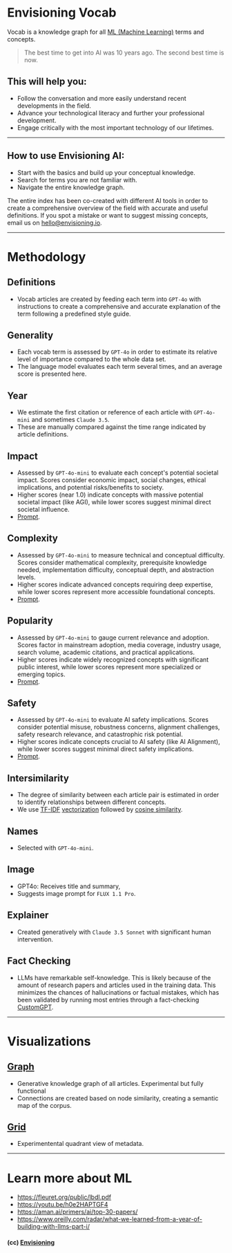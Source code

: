 # Envisioning Vocab

Vocab is a knowledge graph for all [ML (Machine Learning)](/vocab/ml-machine-learning) terms and concepts.

> The best time to get into AI was 10 years ago. The second best time is now.

## This will help you:

- Follow the conversation and more easily understand recent developments in the field.
- Advance your technological literacy and further your professional development.
- Engage critically with the most important technology of our lifetimes.

---

## How to use Envisioning AI:

- Start with the basics and build up your conceptual knowledge.
- Search for terms you are not familiar with.
- Navigate the entire knowledge graph.

The entire index has been co-created with different AI tools in order to create a comprehensive overview of the field with accurate and useful definitions. If you spot a mistake or want to suggest missing concepts, email us on hello@envisioning.io.

---

# Methodology

## Definitions

- Vocab articles are created by feeding each term into `GPT-4o` with instructions to create a comprehensive and accurate explanation of the term following a predefined style guide.

## Generality

- Each vocab term is assessed by `GPT-4o` in order to estimate its relative level of importance compared to the whole data set.
- The language model evaluates each term several times, and an average score is presented here.

## Year

- We estimate the first citation or reference of each article with `GPT-4o-mini` and sometimes `Claude 3.5`.
- These are manually compared against the time range indicated by article definitions.

## Impact

- Assessed by `GPT-4o-mini` to evaluate each concept's potential societal impact. Scores consider economic impact, social changes, ethical implications, and potential risks/benefits to society.
- Higher scores (near 1.0) indicate concepts with massive potential societal impact (like AGI), while lower scores suggest minimal direct societal influence.
- [Prompt](https://github.com/envisioning/vocab/blob/main/src/scripts/llm-impact.py).

## Complexity

- Assessed by `GPT-4o-mini` to measure technical and conceptual difficulty. Scores consider mathematical complexity, prerequisite knowledge needed, implementation difficulty, conceptual depth, and abstraction levels.
- Higher scores indicate advanced concepts requiring deep expertise, while lower scores represent more accessible foundational concepts.
- [Prompt](https://github.com/envisioning/vocab/blob/main/src/scripts/llm-complexity.py).

## Popularity

- Assessed by `GPT-4o-mini` to gauge current relevance and adoption. Scores factor in mainstream adoption, media coverage, industry usage, search volume, academic citations, and practical applications.
- Higher scores indicate widely recognized concepts with significant public interest, while lower scores represent more specialized or emerging topics.
- [Prompt](https://github.com/envisioning/vocab/blob/main/src/scripts/llm-popularity.py).

## Safety

- Assessed by `GPT-4o-mini` to evaluate AI safety implications. Scores consider potential misuse, robustness concerns, alignment challenges, safety research relevance, and catastrophic risk potential.
- Higher scores indicate concepts crucial to AI safety (like AI Alignment), while lower scores suggest minimal direct safety implications.
- [Prompt](https://github.com/envisioning/vocab/blob/main/src/scripts/llm-safety.py).

## Intersimilarity

- The degree of similarity between each article pair is estimated in order to identify relationships between different concepts.
- We use [TF-IDF](https://envisioning.io/vocab/tfidf-term-frequency-inverse-document-frequency) [vectorization](https://envisioning.io/vocab/vectorization) followed by [cosine similarity](https://envisioning.io/vocab/cosine-similarity/).

## Names

- Selected with `GPT-4o-mini`.

## Image

- GPT4o: Receives title and summary,
- Suggests image prompt for `FLUX 1.1 Pro`.

## Explainer

- Created generatively with `Claude 3.5 Sonnet` with significant human intervention.

## Fact Checking

- LLMs have remarkable self-knowledge. This is likely because of the amount of research papers and articles used in the training data. This minimizes the chances of hallucinations or factual mistakes, which has been validated by running most entries through a fact-checking [CustomGPT](https://chat.openai.com/g/g-T87zDPHN1-envisioning-ai).

---

# Visualizations

## [Graph](/vocab/node-graph/)

- Generative knowledge graph of all articles. Experimental but fully functional
- Connections are created based on node similarity, creating a semantic map of the corpus.

## [Grid](/vocab/grid/)

- Experimentental quadrant view of metadata.

---

# Learn more about ML

- https://fleuret.org/public/lbdl.pdf
- https://youtu.be/h0e2HAPTGF4
- https://aman.ai/primers/ai/top-30-papers/
- https://www.oreilly.com/radar/what-we-learned-from-a-year-of-building-with-llms-part-i/

#### (cc) [Envisioning](https://envisioning.io)
